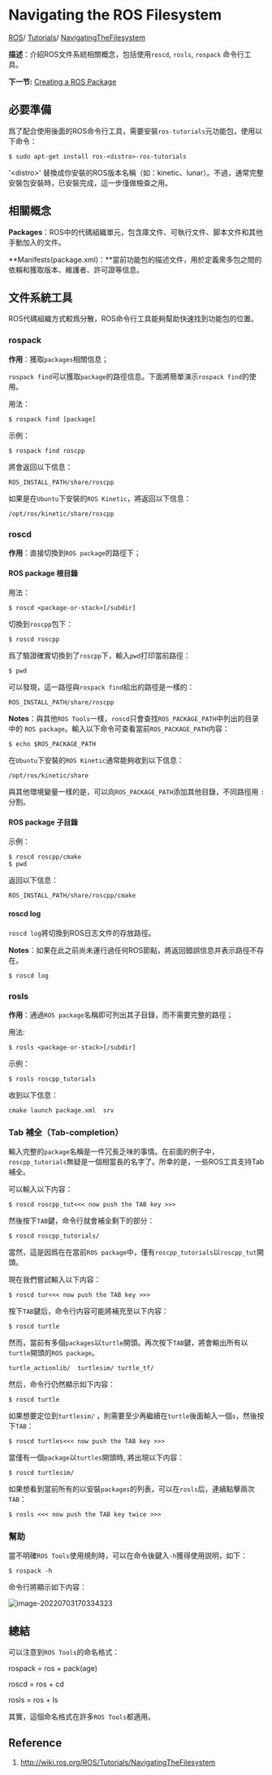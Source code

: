 # Navigating the ROS Filesystem

[ROS](https://wiki.ros.org/ROS)/ [Tutorials](https://wiki.ros.org/ROS/Tutorials)/ [NavigatingTheFilesystem](https://wiki.ros.org/action/fullsearch/ROS/Tutorials/NavigatingTheFilesystem?action=fullsearch\&context=180\&value=linkto%3A%22ROS%2FTutorials%2FNavigatingTheFilesystem%22)

**描述**：介紹ROS文件系統相關概念，包括使用`roscd`, `rosls`, `rospack` 命令行工具。

**下一节:** [Creating a ROS Package](../../../ros-official-tutorials/beginner-level/ros-tutorials-beginner-3-creating-package/)

## 必要準備

爲了配合使用後面的ROS命令行工具，需要安裝`ros-tutorials`元功能包，使用以下命令：

```shell
$ sudo apt-get install ros-<distro>-ros-tutorials
```

'\<distro>' 替換成你安裝的ROS版本名稱（如：kinetic、lunar）。不過，通常完整安裝包安裝時，已安裝完成，這一步僅做檢查之用。

## 相關概念

**Packages**：ROS中的代碼組織單元，包含庫文件、可執行文件、脚本文件和其他手動加入的文件。

\*\*Manifests(package.xml)：\*\*當前功能包的描述文件，用於定義衆多包之間的依賴和獲取版本、維護者、許可證等信息。

## 文件系統工具

ROS代碼組織方式較爲分散，ROS命令行工具能夠幫助快速找到功能包的位置。

### rospack

**作用**：獲取`packages`相關信息；

`rospack find`可以獲取`package`的路徑信息。下面將簡單演示`rospack find`的使用。

用法：

```shell
$ rospack find [package]
```

示例：

```shell
$ rospack find roscpp
```

將會返回以下信息：

```shell
ROS_INSTALL_PATH/share/roscpp
```

如果是在`Ubuntu`下安裝的`ROS Kinetic`，將返回以下信息：

```shell
/opt/ros/kinetic/share/roscpp
```

### roscd

**作用**：直接切換到`ROS package`的路徑下；

#### ROS package 根目錄

用法：

```shell
$ roscd <package-or-stack>[/subdir]
```

切換到`roscpp`包下：

```shell
$ roscd roscpp
```

爲了驗證確實切換到了`roscpp`下，輸入`pwd`打印當前路徑：

```shell
$ pwd
```

可以發現，這一路徑與`rospack find`給出的路徑是一樣的：

```shell
ROS_INSTALL_PATH/share/roscpp
```

**Notes**：與其他`ROS Tools`一樣，`roscd`只會查找`ROS_PACKAGE_PATH`中列出的目录中的 `ROS package`。輸入以下命令可查看當前`ROS_PACKAGE_PATH`内容：

```shell
$ echo $ROS_PACKAGE_PATH
```

在`Ubuntu`下安裝的`ROS Kinetic`通常能夠收到以下信息：

```shell
/opt/ros/kinetic/share
```

與其他環境變量一樣的是，可以向`ROS_PACKAGE_PATH`添加其他目錄，不同路徑用 `:` 分割。

#### ROS package 子目錄

示例：

```shell
$ roscd roscpp/cmake
$ pwd
```

返回以下信息：

```shell
ROS_INSTALL_PATH/share/roscpp/cmake
```

#### roscd log

`roscd log`將切換到ROS日志文件的存放路徑。

**Notes**：如果在此之前尚未運行過任何ROS節點，將返回錯誤信息并表示路徑不存在。

```shell
$ roscd log
```

### rosls

**作用**：通過`ROS package`名稱即可列出其子目錄，而不需要完整的路徑；

用法:

```shell
$ rosls <package-or-stack>[/subdir]
```

示例：

```shell
$ rosls roscpp_tutorials
```

收到以下信息：

```shell
cmake launch package.xml  srv
```

### Tab 補全（Tab-completion）

輸入完整的`package`名稱是一件冗長乏味的事情。在前面的例子中，`roscpp_tutorials`無疑是一個相當長的名字了。所幸的是，一些ROS工具支持Tab補全。

可以輸入以下内容：

```shell
$ roscd roscpp_tut<<< now push the TAB key >>>
```

然後按下`TAB`鍵，命令行就會補全剩下的部分：

```shell
$ roscd roscpp_tutorials/
```

當然，這是因爲在在當前`ROS package`中，僅有`roscpp_tutorials`以`roscpp_tut`開頭。

現在我們嘗試輸入以下内容：

```shell
$ roscd tur<<< now push the TAB key >>>
```

按下`TAB`鍵后，命令行内容可能將補充至以下内容：

```shell
$ roscd turtle
```

然而，當前有多個`packages`以`turtle`開頭。再次按下`TAB`鍵，將會輸出所有以`turtle`開頭的`ROS package`。

```shell
turtle_actionlib/  turtlesim/ turtle_tf/
```

然后，命令行仍然顯示如下内容：

```shell
$ roscd turtle
```

如果想要定位到`turtlesim/` ，則需要至少再繼續在`turtle`後面輸入一個`s`，然後按下`TAB`：

```shell
$ roscd turtles<<< now push the TAB key >>>
```

當僅有一個`package`以`turtles`開頭時, 將出現以下内容：

```shell
$ roscd turtlesim/
```

如果想看到當前所有的以安裝`packages`的列表，可以在`rosls`后，連續點擊兩次`TAB`：

```shell
$ rosls <<< now push the TAB key twice >>>
```

### 幫助

當不明確`ROS Tools`使用規則時，可以在命令後鍵入`-h`獲得使用説明，如下：

```shell
$ rospack -h
```

命令行將顯示如下内容：

![image-20220703170334323](../../../ros-official-tutorials/beginner-level/ros\_tutorials\_navigating\_filesystem.assets/image-20220703170334323.png)

## 總結

可以注意到`ROS Tools`的命名格式：

rospack = ros + pack(age)

roscd = ros + cd

rosls = ros + ls

其實，這個命名格式在許多`ROS Tools`都適用。

## Reference

1. http://wiki.ros.org/ROS/Tutorials/NavigatingTheFilesystem
